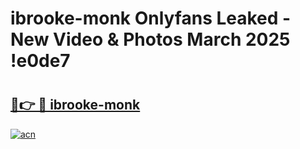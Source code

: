 # ibrooke-monk Onlyfans Leaked - New Video & Photos March 2025 !e0de7

# <h2><a href="https://w7o67a.iuczelnia.edu.pl?title=ibrooke-monk&ref=e0de7">🔗👉 🔴 ibrooke-monk</a></h2>

[![acn](https://github.com/user-attachments/assets/0f9c940e-d8b0-45ae-aac7-cd30a18b3e1c)](https://w7o67a.iuczelnia.edu.pl?title=ibrooke-monk&ref=e0de7)

